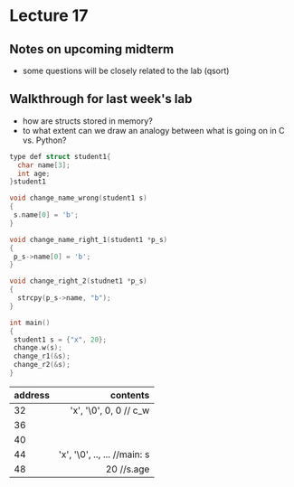 # Lecture 17

## Notes on upcoming midterm
* some questions will be closely related to the lab (qsort)

## Walkthrough for last week's lab
* how are structs stored in memory?
* to what extent can we draw an analogy between what is going on in C vs. Python?

```C
type def struct student1{
  char name[3];
  int age;
}student1

void change_name_wrong(student1 s)
{
 s.name[0] = 'b'; 
}

void change_name_right_1(student1 *p_s)
{
 p_s->name[0] = 'b'; 
}

void change_right_2(studnet1 *p_s)
{
  strcpy(p_s->name, "b");
}

int main()
{
 student1 s = {"x", 20}; 
 change.w(s);
 change_r1(&s);
 change_r2(&s);
}
```

| address | contents|
|:------|-----:|
| 32 | 'x', '\0', 0, 0 // c_w |
| 36 | |
| 40 | |
| 44 | 'x', '\0', .., ... //main: s |
| 48 | 20 //s.age |




